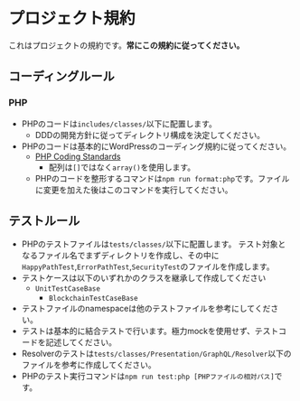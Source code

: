 # プロジェクト規約
これはプロジェクトの規約です。**常にこの規約に従ってください。**

## コーディングルール

### PHP
- PHPのコードは`includes/classes/`以下に配置します。
  - DDDの開発方針に従ってディレクトリ構成を決定してください。
- PHPのコードは基本的にWordPressのコーディング規約に従ってください。
	- [PHP Coding Standards](https://developer.wordpress.org/coding-standards/wordpress-coding-standards/php/)
	  - 配列は`[]`ではなく`array()`を使用します。
	- PHPのコードを整形するコマンドは`npm run format:php`です。ファイルに変更を加えた後はこのコマンドを実行してください。

## テストルール
- PHPのテストファイルは`tests/classes/`以下に配置します。
  テスト対象となるファイル名でまずディレクトリを作成し、その中に`HappyPathTest`,`ErrorPathTest`,`SecurityTest`のファイルを作成します。
- テストケースは以下のいずれかのクラスを継承して作成してください
  - `UnitTestCaseBase`
	- `BlockchainTestCaseBase`
- テストファイルのnamespaceは他のテストファイルを参考にしてください。
- テストは基本的に結合テストで行います。極力mockを使用せず、テストコードを記述してください。
- Resolverのテストは`tests/classes/Presentation/GraphQL/Resolver`以下のファイルを参考に作成してください。
- PHPのテスト実行コマンドは`npm run test:php [PHPファイルの相対パス]`です。

